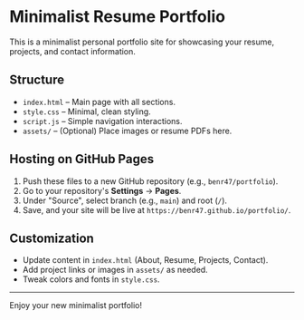 # Minimalist Resume Portfolio

This is a minimalist personal portfolio site for showcasing your resume, projects, and contact information.

## Structure

- `index.html` – Main page with all sections.
- `style.css` – Minimal, clean styling.
- `script.js` – Simple navigation interactions.
- `assets/` – (Optional) Place images or resume PDFs here.

## Hosting on GitHub Pages

1. Push these files to a new GitHub repository (e.g., `benr47/portfolio`).
2. Go to your repository's **Settings** → **Pages**.
3. Under "Source", select branch (e.g., `main`) and root (`/`).
4. Save, and your site will be live at `https://benr47.github.io/portfolio/`.

## Customization

- Update content in `index.html` (About, Resume, Projects, Contact).
- Add project links or images in `assets/` as needed.
- Tweak colors and fonts in `style.css`.

---

Enjoy your new minimalist portfolio!